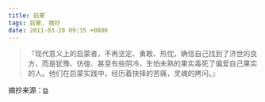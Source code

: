 ```yaml
---
title: 启蒙
tags: 启蒙, 摘抄
date: 2011-03-20 09:35 +0800
---
```



> 『现代意义上的启蒙者，不再坚定、勇敢、热忱，确信自己找到了济世的良方，而是犹豫、彷徨、甚至有些阴冷，生怕未熟的果实毒死了偏爱自己果实的人。他们在启蒙实践中，经历着抉择的苦痛，灵魂的拷问。』

摘抄来源：[&#x29c9;](http://book.douban.com/review/2375033/)

